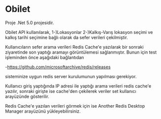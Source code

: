 # Obilet

Proje .Net 5.0 projesidir. 

Obilet API kullanılarak,
1-)Lokasyonlar
2-)Kalkış-Varış lokasyon seçimi ve kalkış tarihi seçimine bağlı olarak da sefer verileri çekilmiştir.

Kullanıcıların sefer arama verileri Redis Cache'e yazılarak bir sonraki ziyaretinde son yaptığı aramayı görüntülemesi sağlanmıştır. Bunun için test işleminden önce aşağıdaki bağlantıdan 

-https://github.com/microsoftarchive/redis/releases

sisteminize uygun redis server kurulumunun yapılması gerekiyor. 

Kullanıcı giriş yaptığında IP adresi ile yaptığı arama verileri redis cache'e yazılır, sonraki girişte ise cache'den çekilerek veriler set kullanıcı arayüzünde gösterilir.

Redis Cache'e yazılan verileri görmek için ise Another Redis Desktop Manager arayüzünü yükleyebilirsiniz.

